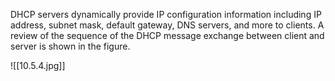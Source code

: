 DHCP servers dynamically provide IP configuration information including IP address, subnet mask, default gateway, DNS servers, and more to clients. A review of the sequence of the DHCP message exchange between client and server is shown in the figure.

![[10.5.4.jpg]]